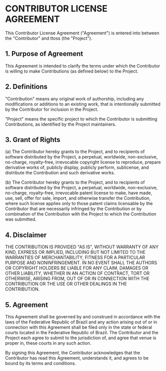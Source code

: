 # CONTRIBUTOR LICENSE AGREEMENT

This Contributor License Agreement ("Agreement") is entered into between the "Contributor" and ttoss (the "Project").

## 1. Purpose of Agreement

This Agreement is intended to clarify the terms under which the Contributor is willing to make Contributions (as defined below) to the Project.

## 2. Definitions

"Contribution" means any original work of authorship, including any modifications or additions to an existing work, that is intentionally submitted by the Contributor for inclusion in the Project.

"Project" means the specific project to which the Contributor is submitting Contributions, as identified by the Project maintainers.

## 3. Grant of Rights

(a) The Contributor hereby grants to the Project, and to recipients of software distributed by the Project, a perpetual, worldwide, non-exclusive, no-charge, royalty-free, irrevocable copyright license to reproduce, prepare derivative works of, publicly display, publicly perform, sublicense, and distribute the Contribution and such derivative works.

(b) The Contributor hereby grants to the Project, and to recipients of software distributed by the Project, a perpetual, worldwide, non-exclusive, no-charge, royalty-free, irrevocable patent license to make, have made, use, sell, offer for sale, import, and otherwise transfer the Contribution, where such license applies only to those patent claims licensable by the Contributor that are necessarily infringed by the Contribution or by combination of the Contribution with the Project to which the Contribution was submitted.

## 4. Disclaimer

THE CONTRIBUTION IS PROVIDED "AS IS", WITHOUT WARRANTY OF ANY KIND, EXPRESS OR IMPLIED, INCLUDING BUT NOT LIMITED TO THE WARRANTIES OF MERCHANTABILITY, FITNESS FOR A PARTICULAR PURPOSE AND NONINFRINGEMENT. IN NO EVENT SHALL THE AUTHORS OR COPYRIGHT HOLDERS BE LIABLE FOR ANY CLAIM, DAMAGES OR OTHER LIABILITY, WHETHER IN AN ACTION OF CONTRACT, TORT OR OTHERWISE, ARISING FROM, OUT OF OR IN CONNECTION WITH THE CONTRIBUTION OR THE USE OR OTHER DEALINGS IN THE CONTRIBUTION.

## 5. Agreement

This Agreement shall be governed by and construed in accordance with the laws of the Federative Republic of Brazil and any action arising out of or in connection with this Agreement shall be filed only in the state or federal courts located in the Federative Republic of Brazil. The Contributor and the Project each agree to submit to the jurisdiction of, and agree that venue is proper in, these courts in any such action.

By signing this Agreement, the Contributor acknowledges that the Contributor has read this Agreement, understands it, and agrees to be bound by its terms and conditions.
